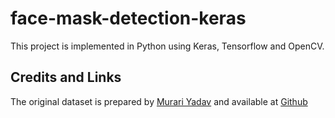 # face-mask-detection-keras

This project is implemented in Python using Keras, Tensorflow and OpenCV.

## Credits and Links

The original dataset is prepared by [Murari Yadav](https://www.linkedin.com/in/murari-yadav-5985a91b4/) and available at [Github](https://github.com/Murari05)



